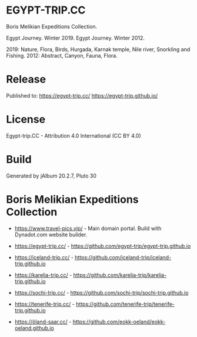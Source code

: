 # EGYPT-TRIP.CC 

Boris Melikian Expeditions Collection.

Egypt Journey. Winter 2019.
Egypt Journey. Winter 2012.

2019: Nature, Flora, Birds, Hurgada, Karnak temple, Nile river, Snorkling and Fishing.
2012: Abstract, Canyon, Fauna, Flora.

# Release

Published to:
https://egypt-trip.cc/
https://egypt-trip.github.io/

# License

Egypt-trip.CC - Attribution 4.0 International (CC BY 4.0)

# Build

Generated by jAlbum 20.2.7, Pluto 30

# Boris Melikian Expeditions Collection

* https://www.travel-pics.vip/ - Main domain portal. Build with Dynadot.com website builder.

* https://egypt-trip.cc/ - https://github.com/egypt-trip/egypt-trip.github.io
* https://iceland-trip.cc/ - https://github.com/iceland-trip/iceland-trip.github.io
* https://karelia-trip.cc/ - https://github.com/karelia-trip/karelia-trip.github.io
* https://sochi-trip.cc/ - https://github.com/sochi-trip/sochi-trip.github.io
* https://tenerife-trip.cc/ - https://github.com/tenerife-trip/tenerife-trip.github.io
* https://öland-saar.cc/ - https://github.com/eokk-oeland/eokk-oeland.github.io
